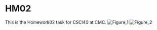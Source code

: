 # HM02
This is the Homework02 task for CSCI40 at CMC.
![Figure_1](https://user-images.githubusercontent.com/70351653/95695116-5f0ef280-0bea-11eb-920f-9daf7451c84a.png)
![Figure_2](https://user-images.githubusercontent.com/70351653/95695290-202d6c80-0beb-11eb-87f5-ebf068f40057.png)
